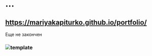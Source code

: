# ...
## https://mariyakapiturko.github.io/portfolio/
Еще не закончен
### ![template](https://user-images.githubusercontent.com/48768449/74534363-97b7d880-4f44-11ea-8b35-776cfbe85a7b.png)
